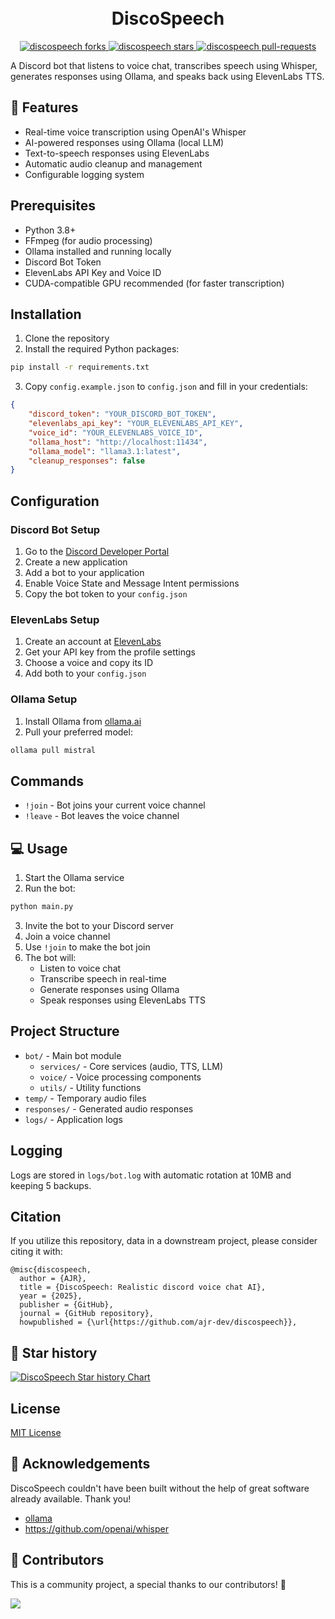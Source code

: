 <h1 align="center">
  <br>
    DiscoSpeech
<br>
</h1>

<p align="center">
<a href="https://github.com/ajr-dev/discospeech/fork" target="blank">
<img src="https://img.shields.io/github/forks/ajr-dev/discospeech?style=for-the-badge" alt="discospeech forks"/>
</a>
<a href="https://github.com/ajr-dev/discospeech/stargazers" target="blank">
<img src="https://img.shields.io/github/stars/ajr-dev/discospeech?style=for-the-badge" alt="discospeech stars"/>
</a>
<a href="https://github.com/ajr-dev/discospeech/pulls" target="blank">
<img src="https://img.shields.io/github/issues-pr/ajr-dev/discospeech?style=for-the-badge" alt="discospeech pull-requests"/>
</a>
</p>

A Discord bot that listens to voice chat, transcribes speech using Whisper, generates responses using Ollama, and speaks back using ElevenLabs TTS.

## 🚀 Features

- Real-time voice transcription using OpenAI's Whisper
- AI-powered responses using Ollama (local LLM)
- Text-to-speech responses using ElevenLabs
- Automatic audio cleanup and management
- Configurable logging system

## Prerequisites

- Python 3.8+
- FFmpeg (for audio processing)
- Ollama installed and running locally
- Discord Bot Token
- ElevenLabs API Key and Voice ID
- CUDA-compatible GPU recommended (for faster transcription)

## Installation

1. Clone the repository
2. Install the required Python packages:

```sh
pip install -r requirements.txt
```

3. Copy `config.example.json` to `config.json` and fill in your credentials:

```json
{
    "discord_token": "YOUR_DISCORD_BOT_TOKEN",
    "elevenlabs_api_key": "YOUR_ELEVENLABS_API_KEY",
    "voice_id": "YOUR_ELEVENLABS_VOICE_ID",
    "ollama_host": "http://localhost:11434",
    "ollama_model": "llama3.1:latest",
    "cleanup_responses": false
}
```

## Configuration

### Discord Bot Setup
1. Go to the [Discord Developer Portal](https://discord.com/developers/applications)
2. Create a new application
3. Add a bot to your application
4. Enable Voice State and Message Intent permissions
5. Copy the bot token to your `config.json`

### ElevenLabs Setup
1. Create an account at [ElevenLabs](https://elevenlabs.io)
2. Get your API key from the profile settings
3. Choose a voice and copy its ID
4. Add both to your `config.json`

### Ollama Setup
1. Install Ollama from [ollama.ai](https://ollama.ai)
2. Pull your preferred model:
```sh
ollama pull mistral
```

## Commands
- `!join` - Bot joins your current voice channel
- `!leave` - Bot leaves the voice channel

## 💻 Usage

1. Start the Ollama service
2. Run the bot:
```sh
python main.py
```

3. Invite the bot to your Discord server
4. Join a voice channel
5. Use `!join` to make the bot join
6. The bot will:
   - Listen to voice chat
   - Transcribe speech in real-time
   - Generate responses using Ollama
   - Speak responses using ElevenLabs TTS

## Project Structure

- `bot/` - Main bot module
  - `services/` - Core services (audio, TTS, LLM)
  - `voice/` - Voice processing components
  - `utils/` - Utility functions
- `temp/` - Temporary audio files
- `responses/` - Generated audio responses
- `logs/` - Application logs

## Logging

Logs are stored in `logs/bot.log` with automatic rotation at 10MB and keeping 5 backups.

## Citation

If you utilize this repository, data in a downstream project, please consider citing it with:

```
@misc{discospeech,
  author = {AJR},
  title = {DiscoSpeech: Realistic discord voice chat AI},
  year = {2025},
  publisher = {GitHub},
  journal = {GitHub repository},
  howpublished = {\url{https://github.com/ajr-dev/discospeech}},
```

## 🌟 Star history

[![DiscoSpeech Star history Chart](https://api.star-history.com/svg?repos=ajr-dev/discospeech&type=Date)](https://star-history.com/#ajr-dev/discospeech&Date)

## License

[MIT License](LICENSE)

## 🙇 Acknowledgements

DiscoSpeech couldn't have been built without the help of great software already available. Thank you!

- [ollama](https://github.com/ollama/ollama)
- https://github.com/openai/whisper

## 🤗 Contributors

This is a community project, a special thanks to our contributors! 🤗

<a href="https://github.com/ajr-dev/discospeech/graphs/contributors">
  <img src="https://contrib.rocks/image?repo=ajr-dev/discospeech" />
</a>